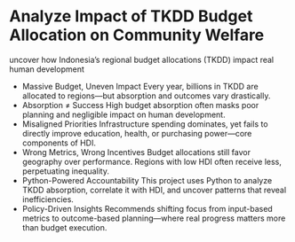 # Analyze Impact of TKDD Budget Allocation on Community Welfare

uncover how Indonesia’s regional budget allocations (TKDD) impact real human development

- Massive Budget, Uneven Impact
Every year, billions in TKDD are allocated to regions—but absorption and outcomes vary drastically.
- Absorption ≠ Success
High budget absorption often masks poor planning and negligible impact on human development.
- Misaligned Priorities
Infrastructure spending dominates, yet fails to directly improve education, health, or purchasing power—core components of HDI.
- Wrong Metrics, Wrong Incentives
Budget allocations still favor geography over performance. Regions with low HDI often receive less, perpetuating inequality.
- Python-Powered Accountability
This project uses Python to analyze TKDD absorption, correlate it with HDI, and uncover patterns that reveal inefficiencies.
- Policy-Driven Insights
Recommends shifting focus from input-based metrics to outcome-based planning—where real progress matters more than budget execution.
